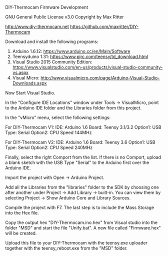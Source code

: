 
DIY-Thermocam Firmware Development

GNU General Public License v3.0
Copyright by Max Ritter

http://www.diy-thermocam.net
https://github.com/maxritter/DIY-Thermocam

Download and install the following programs:

1. Arduino 1.6.12:                       https://www.arduino.cc/en/Main/Software
2. Teensyduino 1.31:                     https://www.pjrc.com/teensy/td_download.html
3. Visual Studio 2015 Community Edition: https://www.visualstudio.com/en-us/products/visual-studio-community-vs.aspx
4. Visual Micro:                         http://www.visualmicro.com/page/Arduino-Visual-Studio-Downloads.aspx

Now Start Visual Studio.

In the "Configure IDE Locations" window under Tools -> VisualMicro, point to the Arduino IDE folder and the Libraries folder from this project.

In the "vMicro" menu, select the following settings:

For DIY-Thermocam V1:
IDE: Arduino 1.6
Board: Teensy 3.1/3.2
Option1: USB Type: Serial
Option2: CPU Speed 144MHz 

For DIY-Thermocam V2:
IDE: Arduino 1.6
Board: Teensy 3.6
Option1: USB Type: Serial
Option2: CPU Speed 240MHz 

Finally, select the right Comport from the list. 
If there is no Comport, upload a blank sketch with the USB Type "Serial" to the Arduino first over the Arduino IDE.

Import the project with Open -> Arduino Project. 

Add all the Libraries from the "libraries" folder to the SDK by choosing one after another under Project -> Add Library -> built-in.
You can view them by selecting Project -> Show Arduino Core and Library Sources.

Compile the project with F7. The last step is to include the Mass Storage into the Hex file.

Copy the output hex "DIY-Thermocam.ino.hex" from Visual studio into the folder "MSD" and start the file "Unify.bat". A new file called "Firmware.hex" will be created.

Upload this file to your DIY-Thermocam with the teensy.exe uploader together with the teensy_reboot.exe from the "MSD" folder.
